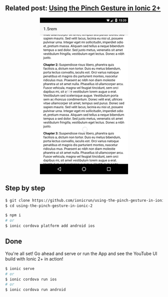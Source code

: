 ## Related post: [Using the Pinch Gesture in Ionic 2+](https://www.ionicrun.com/using-the-pinch-gesture-in-ionic-2/)

<p align="center">
  <img src="using-the-pinch-gesture-in-ionic-2.png" title="Using the Pinch Gesture in Ionic 2+">
</p>

## Step by step

```bash
$ git clone https://github.com/ionicrun/using-the-pinch-gesture-in-ionic-2.git
$ cd using-the-pinch-gesture-in-ionic-2
```

```bash
$ npm i
# or
$ ionic cordova platform add android ios
```

## Done

You're all set! Go ahead and serve or run the App and see the YouTube UI build with Ionic 2+ in action!

```bash
$ ionic serve
# or
$ ionic cordova run ios
# or
$ ionic cordova run android
```